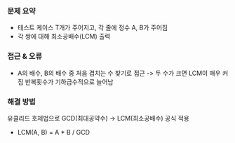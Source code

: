 ### 문제 요약
- 테스트 케이스 T개가 주어지고, 각 줄에 정수 A, B가 주어짐
- 각 쌍에 대해 최소공배수(LCM) 출력

### 접근 & 오류
- A의 배수, B의 배수 중 처음 겹치는 수 찾기로 접근
    -> 두 수가 크면 LCM이 매우 커짐 반복횟수가 기하급수적으로 늘어남

### 해결 방법
유클리드 호제법으로 GCD(최대공약수) -> LCM(최소공배수) 공식 적용
- LCM(A, B) = A * B / GCD